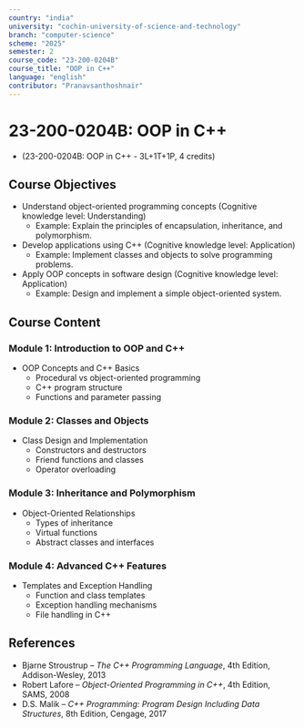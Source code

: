 ```yaml
---
country: "india"
university: "cochin-university-of-science-and-technology"
branch: "computer-science"
scheme: "2025"
semester: 2
course_code: "23-200-0204B"
course_title: "OOP in C++"
language: "english"
contributor: "Pranavsanthoshnair"
---
```


# 23-200-0204B: OOP in C++
  - (23-200-0204B: OOP in C++ - 3L+1T+1P, 4 credits)

## Course Objectives

* Understand object-oriented programming concepts (Cognitive knowledge level: Understanding)
    - Example: Explain the principles of encapsulation, inheritance, and polymorphism.
* Develop applications using C++ (Cognitive knowledge level: Application)
    - Example: Implement classes and objects to solve programming problems.
* Apply OOP concepts in software design (Cognitive knowledge level: Application)
    - Example: Design and implement a simple object-oriented system.

## Course Content

### Module 1: Introduction to OOP and C++

* OOP Concepts and C++ Basics
  - Procedural vs object-oriented programming
  - C++ program structure
  - Functions and parameter passing

### Module 2: Classes and Objects

* Class Design and Implementation
  - Constructors and destructors
  - Friend functions and classes
  - Operator overloading

### Module 3: Inheritance and Polymorphism

* Object-Oriented Relationships
  - Types of inheritance
  - Virtual functions
  - Abstract classes and interfaces

### Module 4: Advanced C++ Features

* Templates and Exception Handling
  - Function and class templates
  - Exception handling mechanisms
  - File handling in C++

## References

* Bjarne Stroustrup – *The C++ Programming Language*, 4th Edition, Addison-Wesley, 2013
* Robert Lafore – *Object-Oriented Programming in C++*, 4th Edition, SAMS, 2008
* D.S. Malik – *C++ Programming: Program Design Including Data Structures*, 8th Edition, Cengage, 2017
